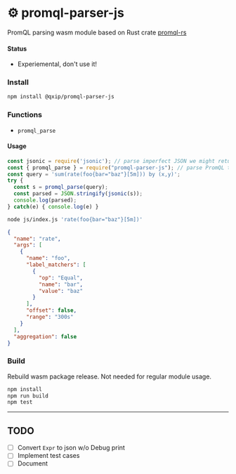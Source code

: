 # ⚙️ promql-parser-js
PromQL parsing wasm module based on Rust crate [promql-rs](https://github.com/detailyang/promql-rs)

#### Status
* Experiemental, don't use it!

### Install
```bash
npm install @qxip/promql-parser-js
```

### Functions
- `promql_parse`

#### Usage
```javascript
const jsonic = require('jsonic'); // parse imperfect JSON we might return
const { promql_parse } = require("promql-parser-js"); // parse PromQL to JSON
const query = 'sum(rate(foo{bar="baz"}[5m])) by (x,y)';
try {
  const s = promql_parse(query);
  const parsed = JSON.stringify(jsonic(s));
  console.log(parsed);
} catch(e) { console.log(e) }
```

```bash
node js/index.js 'rate(foo{bar="baz"}[5m])'
```
```json
{
  "name": "rate",
  "args": [
    {
      "name": "foo",
      "label_matchers": [
        {
          "op": "Equal",
          "name": "bar",
          "value": "baz"
        }
      ],
      "offset": false,
      "range": "300s"
    }
  ],
  "aggregation": false
}
```

### Build
Rebuild wasm package release. Not needed for regular module usage.
```bash
npm install
npm run build
npm test
```

-------

## TODO
* [ ] Convert `Expr` to json w/o Debug print
* [ ] Implement test cases
* [ ] Document
